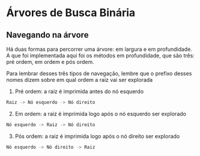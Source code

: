 # Árvores de  Busca Binária

## Navegando na árvore

Há duas formas para percorrer uma árvore: em largura e em profundidade. A que foi implementada aqui foi os métodos em profundidade, que são três: pré ordem, em ordem e pós ordem.

Para lembrar desses três tipos de navegação, lembre que o prefixo desses nomes dizem sobre em qual ordem a raiz vai ser explorada

1. Pré ordem: a raíz é imprimida antes do nó esquerdo

```bash
Raiz -> Nó esquerdo -> Nó direito
```

2. Em ordem: a raiz é imprimida logo após o nó esquerdo ser explorado

```bash
Nó esquerdo -> Raiz -> Nó direito
```

3. Pós ordem: a raiz é imprimida logo após o nó direito ser explorado

```bash
Nó esquerdo -> Nó direito -> Raiz
```